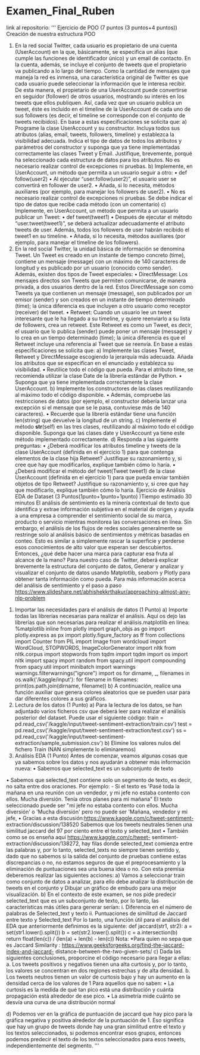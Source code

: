 # Examen_Final_Ruben
link al repositorio: 
'''
Ejercicio de POO (7 puntos (3 puntos+4 puntos)) Creación de nuestra estructura POO
1) En la red social Twitter, cada usuario es propietario de una cuenta (UserAccount) en la que, básicamente, se especifica un alias (que cumple las funciones de identificador único) y un email de contacto. En la cuenta, además, se incluye el conjunto de tweets que el propietario va publicando a lo largo del tiempo.
Como la cantidad de mensajes que maneja la red es inmensa, una característica original de Twitter es que cada usuario puede seleccionar la información que le interesa recibir. De esta manera, el propietario de una UserAccount puede convertirse en seguidor (follower) de otros usuarios, mostrando su interés en los tweets que ellos publiquen. Así, cada vez que un usuario publica un tweet, éste es incluido en el timeline de la UserAccount de cada uno de sus followers (es decir, el timeline se corresponde con el conjunto de tweets recibidos).
En base a estas especificaciones se solicita que:
a) Programe la clase UserAccount y su constructor. Incluya todos sus atributos (alias, email, tweets, followers, timeline) y establezca la visibilidad adecuada. Indica el tipo de datos de todos los atributos y parámetros del constructor y suponga que ya tiene implementadas correctamente las clases Tweet y Email.
Justifique, brevemente, porqué ha seleccionado cada estructura de datos para los atributos.
No es necesario realizar control de excepciones ni pruebas.
b) Implemente, en UserAccount, un método que permita a un usuario seguir a otro:
• def follow(user2)
• Al ejecutar “user.follow(user2)”, el usuario user se convertirá en follower de user2.
• Añada, si lo necesita, métodos auxiliares (por ejemplo, para manejar los followers de user2).
• No es necesario realizar control de excepciones ni pruebas. Se debe indicar el tipo de datos que recibe cada método (con un comentario)
c) Implemente, en UserAccount, un método que permita a un usuario publicar un Tweet:
• def tweet(tweet1)
• Después de ejecutar el método “user.tweet(tweet1)”, se deberá actualizar
adecuadamente el atributo tweets de user. Además, todos los followers de
user habrán recibido el tweet1 en su timeline.
• Añada, si lo necesita, métodos auxiliares (por ejemplo, para manejar el
timeline de los followers).
2) En la red social Twitter, la unidad básica de información se denomina Tweet. Un Tweet es creado en un instante de tiempo concreto (time), contiene un mensaje (message) con un máximo de 140 caracteres de longitud y es publicado por un
usuario (conocido como sender). Además, existen dos tipos de Tweet especiales:
• DirectMessage: Los mensajes directos son Tweets que permiten comunicarse, de manera privada, a dos usuarios dentro de la red. Estos DirectMessage son como Tweets ya que contienen un mensaje (message), son publicados por un emisor (sender) y son creados en un instante de tiempo determinado (time); la única diferencia es que incluyen a otro usuario como receptor (receiver) del tweet.
• Retweet: Cuando un usuario lee un tweet interesante que le ha llegado a su timeline, y quiere reenviarlo a su lista de followers, crea un retweet. Este Retweet
es como un Tweet, es decir, el usuario que lo publica (sender) puede poner un mensaje (message) y lo crea en un tiempo determinado (time); la única diferencia es que el Retweet incluye una referencia al Tweet que se reenvía.
En base a estas especificaciones se solicita que:
a) Implemente las clases Tweet, Retweet y DirectMessage escogiendo la jerarquía más adecuada. Añada los atributos que se especifican en el enunciado y establezca su visibilidad.
• Reutilice todo el código que pueda. Para el atributo time, se recomienda utilizar la clase Date de la librería estándar de Python.
• Suponga que ya tiene implementada correctamente la clase UserAccount.
b) Implemente los constructores de las clases reutilizando al máximo todo el código disponible.
• Además, compruebe las restricciones de datos (por ejemplo, el constructor debería lanzar una excepción si el mensaje que se le pasa, contuviese más de 140 caracteres).
• Recuerde que la librería estándar tiene una función len(string) que devuelve la longitud de un string.
c) Implemente el método __str__(self) en las tres clases, reutilizando al máximo todo el código disponible. Suponga que las clases date y UserAccount ya tiene este método implementado correctamente.
d) Responda a las siguiente preguntas:
• ¿Deberá modificar los atributos timeline y tweets de la clase UserAccount
(definida en el ejercicio 1) para que contenga elementos de la clase hija Retweet? Justifique su razonamiento y, si cree que hay que modificarlos, explique también cómo lo haría.
• ¿Deberá modificar el método def tweet(Tweet tweet1) de la clase UserAccount (definida en el ejercicio 1) para que pueda enviar también objetos de tipo Retweet? Justifique su razonamiento y, si cree que hay que modificarlo, explique también cómo lo haría.
Ejercicio de Análisis EDA de Dataset (3 Puntos(1punto+1punto+1punto) )Tiempo estimado 30 minutos
El análisis de sentimiento es la minería contextual de texto que identifica y extrae información subjetiva en el material de origen y ayuda a una empresa a comprender el sentimiento social de su marca, producto o servicio mientras monitorea las conversaciones en línea.
Sin embargo, el análisis de los flujos de redes sociales generalmente se restringe solo al análisis básico de sentimientos y métricas basadas en conteo. Esto es similar a simplemente rascar la superficie y perderse esos conocimientos de alto valor que esperan ser descubiertos. Entonces, ¿qué debe hacer una marca para capturar esa fruta al alcance de la mano?
Para nuestro caso de Twitter, deberá explicar brevemente la estructura del conjunto de datos, Generar y analizar y visualizar el conjunto de datos usando Matplotlib, seaborn y Plotly para obtener tanta información como pueda.
Para más información acerca del análisis de sentimiento y el paso a paso
https://www.slideshare.net/abhishekkrthakur/approaching-almost-any-nlp-problem
 
1. Importar las necesidades para el análisis de datos (1 Punto)
a) Importe todas las librerías necesarias para realizar el análisis. Aquí os dejo las librerías que son necesarias para realizar el análisis.matplotlib en línea:
%matplotlib inline
from plotly import graph_objs as go import plotly.express as px
import plotly.figure_factory as ff from collections import Counter
from PIL import Image
from wordcloud import WordCloud, STOPWORDS, ImageColorGenerator
import nltk
from nltk.corpus import stopwords
from tqdm import tqdm import os
import nltk
import spacy
import random
from spacy.util import compounding from spacy.util import minibatch
import warnings warnings.filterwarnings("ignore")
import os
for dirname, _, filenames in os.walk('/kaggle/input'):
for filename in filenames: print(os.path.join(dirname, filename))
b) A continuación, realice una función auxiliar que genera colores aleatorios que se pueden usar para dar diferentes colores a sus gráficos.
2. Lectura de los datos (1 Punto)
a) Para la lectura de los datos, se han adjuntado varios ficheros csv que deberá leer para realizar el análisis posterior del dataset. Puede usar el siguiente código:
train = pd.read_csv('/kaggle/input/tweet-sentiment-extraction/train.csv') test = pd.read_csv('/kaggle/input/tweet-sentiment-extraction/test.csv') ss = pd.read_csv('/kaggle/input/tweet-sentiment- extraction/sample_submission.csv')
b) Elimine los valores nulos del fichero Train (NAN simplemente lo eliminaremos)
3. Análisis EDA (1 Punto)
Antes de comenzar, veamos algunas cosas que ya sabemos sobre los datos y nos ayudarán a obtener más información nueva:
• Sabemos que selected_text es un subconjunto de texto

• Sabemos que selected_text contiene solo un segmento de texto, es decir, no salta entre dos oraciones. Por ejemplo: - Si el texto es 'Pasé toda la mañana en una reunión con un vendedor, y mi jefe no estaba contento con ellos. Mucha diversión. Tenía otros planes para mi mañana" El texto seleccionado puede ser "mi jefe no estaba contento con ellos. Mucha diversión' o 'Mucha diversión' pero no puede ser 'Mañana, vendedor y mi jefe,
• Gracias a esta discusión:https://www.kaggle.com/c/tweet-sentiment- extraction/discussion/138520 Sabemos que los tweets neutrales tienen una similitud jaccard del 97 por ciento entre el texto y selected_text
• También como se os enseña aquí https://www.kaggle.com/c/tweet- sentiment-extraction/discussion/138272, hay filas donde selected_text comienza entre las palabras y, por lo tanto, selected_texts no siempre tienen sentido y, dado que no sabemos si la salida del conjunto de pruebas contiene estas discrepancias o no, no estamos seguros de que el preprocesamiento y la eliminación de puntuaciones sea una buena idea o no.
Con esta premisa deberemos realizar las siguientes acciones:
a) Vamos a seleccionar train como conjunto de datos a analizar, para ello debe analizar la distribución de tweets en el conjunto y Dibujar un gráfico de embudo para una mejor visualización.
b) En el contexto de este examen, se nos pide predecir selected_text que es un subconjunto de texto, por lo tanto, las características más útiles para generar serían:
i. Diferencia en el número de palabras de Selected_text y texto
ii. Puntuaciones de similitud de Jaccard entre texto y Selected_text
Por lo tanto, una función útil para el análisis del EDA que anteriormente definimos es la siguiente:
def jaccard(str1, str2):
a = set(str1.lower().split())
b = set(str2.lower().split())
c = a.intersection(b)
return float(len(c)) / (len(a) + len(b) - len(c))
Nota: *Para quien no sepa que es Jaccard Similarity :
https://www.geeksforgeeks.org/find-the-jaccard-index-and-jaccard- distance-between-the-two-given-sets/
c) Dada las siguientes conclusiones, proporcine el código necesario para llegar a ellas:
a. Los tweets positivos y negativos tienen una alta curtosis y, por lo tanto, los valores se concentran en dos regiones estrechas y de alta densidad.
b. Los tweets neutros tienen un valor de curtosis bajo y hay un aumento en la densidad cerca de los valores de 1
Para aquellos que no saben:
• La curtosis es la medida de qué tan pico está una
distribución y cuánta propagación está alrededor de
ese pico.
• La asimetría mide cuánto se desvía una curva de una
distribución normal
  
d) Podemos ver en la gráfica de puntuación de jaccard que hay pico para la gráfica negativa y positiva alrededor de la puntuación de 1. Eso significa que hay un grupo de tweets donde hay una gran similitud entre el texto y los textos seleccionados, si podemos encontrar esos grupos, entonces podemos predecir el texto de los textos seleccionados para esos tweets, independientemente del segmento.
'''
